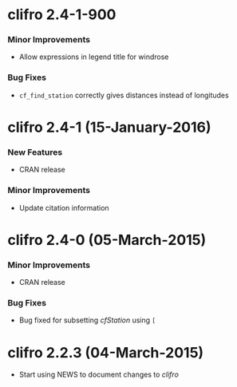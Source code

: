 clifro 2.4-1-900
================

### Minor Improvements
* Allow expressions in legend title for windrose

### Bug Fixes
* `cf_find_station` correctly gives distances instead of longitudes

clifro 2.4-1 (15-January-2016)
==============================

### New Features
* CRAN release

### Minor Improvements
* Update citation information

clifro 2.4-0 (05-March-2015)
============================

### Minor Improvements
* CRAN release

### Bug Fixes
* Bug fixed for subsetting _cfStation_ using `[`

clifro 2.2.3 (04-March-2015)
============================

* Start using NEWS to document changes to _clifro_
